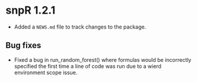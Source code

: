 # snpR 1.2.1



* Added a `NEWS.md` file to track changes to the package.

## Bug fixes
* Fixed a bug in run_random_forest() where formulas would be incorrectly specified the first time a line of code was run due to a wierd environment scope issue.